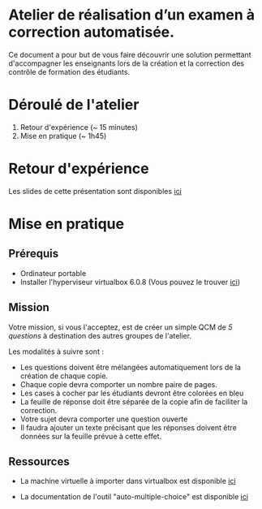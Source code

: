 Atelier de réalisation d’un examen à correction automatisée.
============================================================

Ce document a pour but de vous faire découvrir une solution permettant d'accompagner les enseignants lors de la création et la correction des contrôle de formation des étudiants.

# Déroulé de l'atelier

1. Retour d'expérience (~ 15 minutes)
2. Mise en pratique (~ 1h45)

# Retour d'expérience

Les slides de cette présentation sont disponibles [ici](https://github.com/AntoineLav/atelier-amc-2019/tree/master/pr%C3%A9sentation)

# Mise en pratique

Prérequis
---------

* Ordinateur portable
* Installer l'hyperviseur virtualbox 6.0.8 (Vous pouvez le trouver [ici](https://www.virtualbox.org/wiki/Downloads))


Mission
-------

Votre mission, si vous l'acceptez, est de créer un simple QCM de *5 questions* à destination des autres groupes de l'atelier.

Les modalités à suivre sont :

* Les questions doivent être mélangées automatiquement lors de la création de chaque copie.
* Chaque copie devra comporter un nombre paire de pages.
* Les cases à cocher par les étudiants devront être colorées en bleu
* La feuille de réponse doit être séparée de la copie afin de faciliter la correction.
* Votre sujet devra comporter une question ouverte
* Il faudra ajouter un texte précisant que les réponses doivent être données sur la feuille prévue à cette effet.

Ressources
----------

* La machine virtuelle à importer dans virtualbox est disponible [ici](https://filesender.renater.fr/?s=download&token=781a1499-d4c9-8b4c-3278-6c68f521a2ac)

* La documentation de l'outil "auto-multiple-choice" est disponible [ici](https://github.com/AntoineLav/atelier-amc-2019/tree/master/documentation)

 


